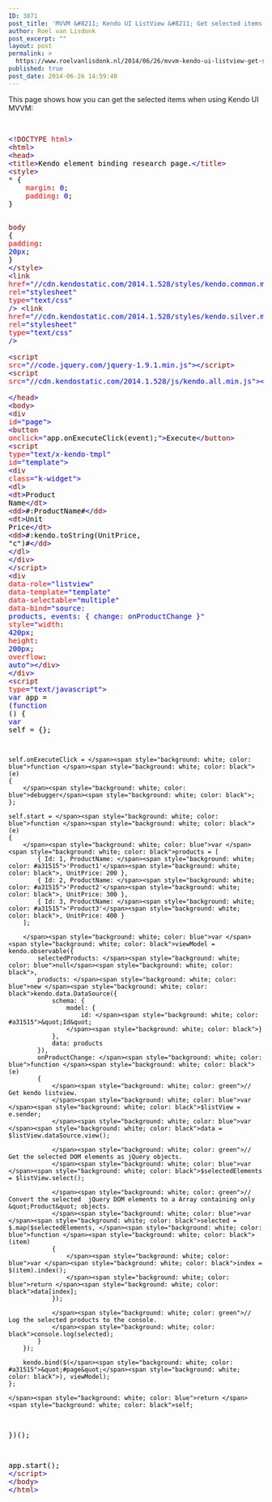 ```yaml
---
ID: 3871
post_title: 'MVVM &#8211; Kendo UI ListView &#8211; Get selected items on selection.'
author: Roel van Lisdonk
post_excerpt: ""
layout: post
permalink: >
  https://www.roelvanlisdonk.nl/2014/06/26/mvvm-kendo-ui-listview-get-selected-items-on-selection/
published: true
post_date: 2014-06-26 14:59:40
---
```

<p>This page shows how you can get the selected items when using Kendo UI MVVM:</p>  <p>&#160;</p>  <pre class="code"><span style="background: white; color: blue">&lt;</span><span style="background: white; color: maroon">!DOCTYPE </span><span style="background: white; color: red">html</span><span style="background: white; color: blue">&gt;
&lt;</span><span style="background: white; color: maroon">html</span><span style="background: white; color: blue">&gt;
&lt;</span><span style="background: white; color: maroon">head</span><span style="background: white; color: blue">&gt;
&lt;</span><span style="background: white; color: maroon">title</span><span style="background: white; color: blue">&gt;</span><span style="background: white; color: black">Kendo element binding research page.</span><span style="background: white; color: blue">&lt;/</span><span style="background: white; color: maroon">title</span><span style="background: white; color: blue">&gt;
&lt;</span><span style="background: white; color: maroon">style</span><span style="background: white; color: blue">&gt;
</span><span style="background: white; color: maroon">* </span><span style="background: white; color: black">{
    </span><span style="background: white; color: red">margin</span><span style="background: white; color: black">: </span><span style="background: white; color: blue">0</span><span style="background: white; color: black">;
    </span><span style="background: white; color: red">padding</span><span style="background: white; color: black">: </span><span style="background: white; color: blue">0</span><span style="background: white; color: black">;
}

</span><span style="background: white; color: maroon">body </span><span style="background: white; color: black">{
    </span><span style="background: white; color: red">padding</span><span style="background: white; color: black">: </span><span style="background: white; color: blue">20px</span><span style="background: white; color: black">;
}
</span><span style="background: white; color: blue">&lt;/</span><span style="background: white; color: maroon">style</span><span style="background: white; color: blue">&gt;
&lt;</span><span style="background: white; color: maroon">link </span><span style="background: white; color: red">href</span><span style="background: white; color: blue">=&quot;//cdn.kendostatic.com/2014.1.528/styles/kendo.common.min.css&quot; </span><span style="background: white; color: red">rel</span><span style="background: white; color: blue">=&quot;stylesheet&quot; </span><span style="background: white; color: red">type</span><span style="background: white; color: blue">=&quot;text/css&quot; /&gt;
&lt;</span><span style="background: white; color: maroon">link </span><span style="background: white; color: red">href</span><span style="background: white; color: blue">=&quot;//cdn.kendostatic.com/2014.1.528/styles/kendo.silver.min.css&quot; </span><span style="background: white; color: red">rel</span><span style="background: white; color: blue">=&quot;stylesheet&quot; </span><span style="background: white; color: red">type</span><span style="background: white; color: blue">=&quot;text/css&quot; /&gt;    
&lt;</span><span style="background: white; color: maroon">script </span><span style="background: white; color: red">src</span><span style="background: white; color: blue">=&quot;//code.jquery.com/jquery-1.9.1.min.js&quot;&gt;&lt;/</span><span style="background: white; color: maroon">script</span><span style="background: white; color: blue">&gt;
&lt;</span><span style="background: white; color: maroon">script </span><span style="background: white; color: red">src</span><span style="background: white; color: blue">=&quot;//cdn.kendostatic.com/2014.1.528/js/kendo.all.min.js&quot;&gt;&lt;/</span><span style="background: white; color: maroon">script</span><span style="background: white; color: blue">&gt;
</span><span style="background: white; color: blue">
&lt;/</span><span style="background: white; color: maroon">head</span><span style="background: white; color: blue">&gt;
&lt;</span><span style="background: white; color: maroon">body</span><span style="background: white; color: blue">&gt;
&lt;</span><span style="background: white; color: maroon">div </span><span style="background: white; color: red">id</span><span style="background: white; color: blue">=&quot;page&quot;&gt;
&lt;</span><span style="background: white; color: maroon">button </span><span style="background: white; color: red">onclick</span><span style="background: white; color: blue">=&quot;</span><span style="background: white; color: black">app.onExecuteClick(event);</span><span style="background: white; color: blue">&quot;&gt;</span><span style="background: white; color: black">Execute</span><span style="background: white; color: blue">&lt;/</span><span style="background: white; color: maroon">button</span><span style="background: white; color: blue">&gt;
&lt;</span><span style="background: white; color: maroon">script </span><span style="background: white; color: red">type</span><span style="background: white; color: blue">=&quot;text/x-kendo-tmpl&quot; </span><span style="background: white; color: red">id</span><span style="background: white; color: blue">=&quot;template&quot;&gt;
    &lt;</span><span style="background: white; color: maroon">div </span><span style="background: white; color: red">class</span><span style="background: white; color: blue">=&quot;k-widget&quot;&gt;
        &lt;</span><span style="background: white; color: maroon">dl</span><span style="background: white; color: blue">&gt;
            &lt;</span><span style="background: white; color: maroon">dt</span><span style="background: white; color: blue">&gt;</span><span style="background: white; color: black">Product Name</span><span style="background: white; color: blue">&lt;/</span><span style="background: white; color: maroon">dt</span><span style="background: white; color: blue">&gt;
            &lt;</span><span style="background: white; color: maroon">dd</span><span style="background: white; color: blue">&gt;</span><span style="background: white; color: black">#:ProductName#</span><span style="background: white; color: blue">&lt;/</span><span style="background: white; color: maroon">dd</span><span style="background: white; color: blue">&gt;
            &lt;</span><span style="background: white; color: maroon">dt</span><span style="background: white; color: blue">&gt;</span><span style="background: white; color: black">Unit Price</span><span style="background: white; color: blue">&lt;/</span><span style="background: white; color: maroon">dt</span><span style="background: white; color: blue">&gt;
            &lt;</span><span style="background: white; color: maroon">dd</span><span style="background: white; color: blue">&gt;</span><span style="background: white; color: black">#:kendo.toString(UnitPrice, &quot;c&quot;)#</span><span style="background: white; color: blue">&lt;/</span><span style="background: white; color: maroon">dd</span><span style="background: white; color: blue">&gt;
        &lt;/</span><span style="background: white; color: maroon">dl</span><span style="background: white; color: blue">&gt;
    &lt;/</span><span style="background: white; color: maroon">div</span><span style="background: white; color: blue">&gt;
&lt;/</span><span style="background: white; color: maroon">script</span><span style="background: white; color: blue">&gt;
&lt;</span><span style="background: white; color: maroon">div </span><span style="background: white; color: red">data-role</span><span style="background: white; color: blue">=&quot;listview&quot;
        </span><span style="background: white; color: red">data-template</span><span style="background: white; color: blue">=&quot;template&quot;
        </span><span style="background: white; color: red">data-selectable</span><span style="background: white; color: blue">=&quot;multiple&quot;
        </span><span style="background: white; color: red">data-bind</span><span style="background: white; color: blue">=&quot;source: products, events: { change: onProductChange }&quot;
        </span><span style="background: white; color: red">style</span><span style="background: white; color: blue">=&quot;</span><span style="background: white; color: red">width</span><span style="background: white; color: black">: </span><span style="background: white; color: blue">420px</span><span style="background: white; color: black">; </span><span style="background: white; color: red">height</span><span style="background: white; color: black">: </span><span style="background: white; color: blue">200px</span><span style="background: white; color: black">; </span><span style="background: white; color: red">overflow</span><span style="background: white; color: black">: </span><span style="background: white; color: blue">auto&quot;&gt;&lt;/</span><span style="background: white; color: maroon">div</span><span style="background: white; color: blue">&gt;
&lt;/</span><span style="background: white; color: maroon">div</span><span style="background: white; color: blue">&gt;
&lt;</span><span style="background: white; color: maroon">script </span><span style="background: white; color: red">type</span><span style="background: white; color: blue">=&quot;text/javascript&quot;&gt;
var </span><span style="background: white; color: black">app = (</span><span style="background: white; color: blue">function </span><span style="background: white; color: black">()
{
    </span><span style="background: white; color: blue">var </span><span style="background: white; color: black">self = {};

    self.onExecuteClick = </span><span style="background: white; color: blue">function </span><span style="background: white; color: black">(e)
    {
        </span><span style="background: white; color: blue">debugger</span><span style="background: white; color: black">;
    };

    self.start = </span><span style="background: white; color: blue">function </span><span style="background: white; color: black">(e)
    {
        </span><span style="background: white; color: blue">var </span><span style="background: white; color: black">products = [
            { Id: 1, ProductName: </span><span style="background: white; color: #a31515">'Product1'</span><span style="background: white; color: black">, UnitPrice: 200 },
            { Id: 2, ProductName: </span><span style="background: white; color: #a31515">'Product2'</span><span style="background: white; color: black">, UnitPrice: 300 },
            { Id: 3, ProductName: </span><span style="background: white; color: #a31515">'Product3'</span><span style="background: white; color: black">, UnitPrice: 400 }
        ];

        </span><span style="background: white; color: blue">var </span><span style="background: white; color: black">viewModel = kendo.observable({
            selectedProducts: </span><span style="background: white; color: blue">null</span><span style="background: white; color: black">,
            products: </span><span style="background: white; color: blue">new </span><span style="background: white; color: black">kendo.data.DataSource({
                schema: {
                    model: {
                        id: </span><span style="background: white; color: #a31515">&quot;Id&quot;
                    </span><span style="background: white; color: black">}
                },
                data: products
            }),
            onProductChange: </span><span style="background: white; color: blue">function </span><span style="background: white; color: black">(e)
            {
                </span><span style="background: white; color: green">// Get kendo listview.
                </span><span style="background: white; color: blue">var </span><span style="background: white; color: black">$listView = e.sender;
                </span><span style="background: white; color: blue">var </span><span style="background: white; color: black">data = $listView.dataSource.view();

                </span><span style="background: white; color: green">// Get the selected DOM elements as jQuery objects.
                </span><span style="background: white; color: blue">var </span><span style="background: white; color: black">$selectedElements = $listView.select();

                </span><span style="background: white; color: green">// Convert the selected  jQuery DOM elements to a Array containing only &quot;Product&quot; objects.
                </span><span style="background: white; color: blue">var </span><span style="background: white; color: black">selected = $.map($selectedElements, </span><span style="background: white; color: blue">function </span><span style="background: white; color: black">(item)
                {
                    </span><span style="background: white; color: blue">var </span><span style="background: white; color: black">index = $(item).index();
                    </span><span style="background: white; color: blue">return </span><span style="background: white; color: black">data[index];
                });

                </span><span style="background: white; color: green">// Log the selected products to the console.
                </span><span style="background: white; color: black">console.log(selected);
            }
        });

        kendo.bind($(</span><span style="background: white; color: #a31515">&quot;#page&quot;</span><span style="background: white; color: black">), viewModel);
    };

    </span><span style="background: white; color: blue">return </span><span style="background: white; color: black">self;
})();

app.start();
</span><span style="background: white; color: blue">&lt;/</span><span style="background: white; color: maroon">script</span><span style="background: white; color: blue">&gt;
&lt;/</span><span style="background: white; color: maroon">body</span><span style="background: white; color: blue">&gt;
&lt;/</span><span style="background: white; color: maroon">html</span><span style="background: white; color: blue">&gt;</span></pre>